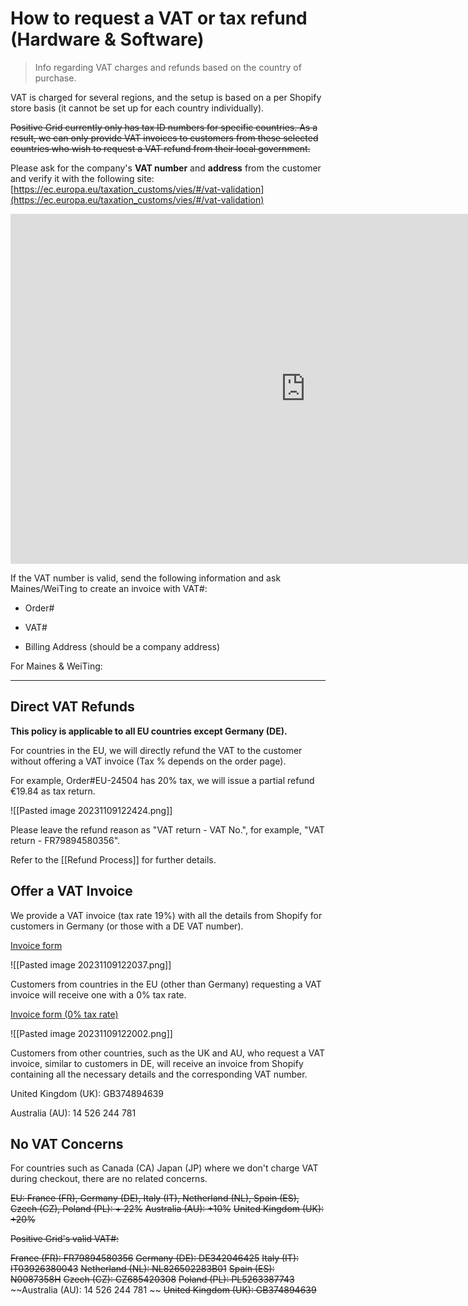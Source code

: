 # How to request a VAT or tax refund (Hardware & Software)

> Info regarding VAT charges and refunds based on the country of purchase.

VAT is charged for several regions, and the setup is based on a per Shopify store basis (it cannot be set up for each country individually).

~~Positive Grid currently only has tax ID numbers for specific countries. As a result, we can only provide VAT invoices to customers from these selected countries who wish to request a VAT refund from their local government.~~ 

Please ask for the company's **VAT number** and **address** from the customer and verify it with the following site:
[https://ec.europa.eu/taxation_customs/vies/#/vat-validation](https://ec.europa.eu/taxation_customs/vies/#/vat-validation)
<iframe src="https://docs.google.com/presentation/d/e/2PACX-1vR7bREZgM0YUoH5gtYtWGqVmNcMpgYTtNKh8q79-TsghA-IFj5M9_E8I3F37fpH1i501Alwd3qCHIaa/embed?start=false" frameborder="0" width="944" height="560" allowfullscreen="true" mozallowfullscreen="true" webkitallowfullscreen="true"></iframe>

If the VAT number is valid, send the following information and ask Maines/WeiTing to create an invoice with VAT#:

- Order#
  
- VAT#
  
- Billing Address (should be a company address)



For Maines & WeiTing:

---
## Direct VAT Refunds

**This policy is applicable to all EU countries except Germany (DE).**

For countries in the EU, we will directly refund the VAT to the customer without offering a VAT invoice (Tax % depends on the order page).

For example, Order#EU-24504 has 20% tax, we will issue a partial refund €19.84 as tax return.

![[Pasted image 20231109122424.png]]

Please leave the refund reason as "VAT return - VAT No.", for example, "VAT return - FR79894580356". 

Refer to the [[Refund Process]] for further details.


## Offer a VAT Invoice

We provide a VAT invoice (tax rate 19%) with all the details from Shopify for customers in Germany (or those with a DE VAT number).

[Invoice form](https://drive.google.com/file/d/1iSxSFOeIL9L3QMC-IH03BTnV74HUtYlE/view?usp=sharing)

![[Pasted image 20231109122037.png]]

Customers from countries in the EU (other than Germany) requesting a VAT invoice will receive one with a 0% tax rate.

[Invoice form (0% tax rate)](https://drive.google.com/file/d/1IuwFTK23E03mR8xPRdKBe32qjRWX4JhC/view?usp=sharing)

![[Pasted image 20231109122002.png]]


Customers from other countries, such as the UK and AU, who request a VAT invoice, similar to customers in DE, will receive an invoice from Shopify containing all the necessary details and the corresponding VAT number.

United Kingdom (UK): GB374894639

Australia (AU): 14 526 244 781 


## No VAT Concerns

For countries such as Canada (CA) Japan (JP) where we don't charge VAT during checkout, there are no related concerns. 




~~EU: France (FR), Germany (DE), Italy (IT), Netherland (NL), Spain (ES), Czech (CZ), Poland (PL): + 22%~~
~~Australia (AU): +10%~~
~~United Kingdom (UK): +20%~~

~~Positive Grid's valid VAT#:~~

~~France (FR): FR79894580356~~
~~Germany (DE): DE342046425~~ 
~~Italy (IT): IT03926380043~~ 
~~Netherland (NL): NL826502283B01~~ 
~~Spain (ES): N0087358H~~ 
~~Czech (CZ): CZ685420308~~ 
~~Poland (PL): PL5263387743~~
~~Australia (AU): 14 526 244 781 ~~
~~United Kingdom (UK): GB374894639~~




